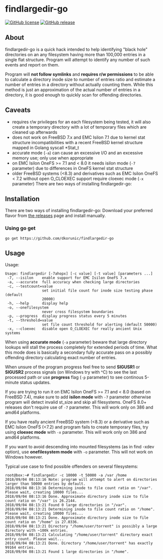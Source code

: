 # findlargedir-go

[![GitHub license](https://img.shields.io/github/license/dkorunic/findlargedir-go.svg)](https://github.com/dkorunic/findlargedir-go/blob/master/LICENSE.txt)
[![GitHub release](https://img.shields.io/github/release/dkorunic/findlargedir-go.svg)](https://github.com/dkorunic/findlargedir-go/releases/latest)

## About

findlargedir-go is a quick hack intended to help identifying "black hole" directories on an any filesystem having more than 100,000 entries in a single flat structure. Program will attempt to identify any number of such events and report on them.

Program will **not follow symlinks** and **requires r/w permissions** to be able to calculate a directory inode size to number of entries ratio and estimate a number of entries in a directory without actually counting them. While this method is just an approximation of the actual number of entries in a directory, it is good enough to quickly scan for offending directories.

## Caveats

- requires r/w privileges for an each filesystem being tested, it will also create a temporary directory with a lot of temporary files which are cleaned up afterwards
- does not work on FreeBSD 7.x and EMC Isilon 7.1 due to kernel stat structure incompatibilities with a recent FreeBSD kernel structure mapped in Golang syscall \*Stat_t
- accurate mode (`-a`) can cause an excessive I/O and an excessive memory use; only use when appropriate
- on EMC Isilon OneFS >= 7.1 and < 8.0 it needs isilon mode (`-7` parameter) due to differences in OneFS kernel stat structure
- older FreeBSD systems (<8.3) and derivatives such as EMC Isilon OneFS < 7.2 without open O_CLOEXEC support require cloexec mode (`-x` parameter)
  There are two ways of installing findlargedir-go:

## Installation

There are two ways of installing findlargedir-go:
Download your preferred flavor from [the releases](https://github.com/dkorunic/findlargedir-go/releases/latest) page and install manually.

### Using go get

```shell
go get https://github.com/dkorunic/findlargedir-go
```

## Usage

Usage:

```shell
Usage: findlargedir [-7ahopx] [-c value] [-t value] [parameters ...]
 -7, --isilon    enable support for EMC Isilon OneFS 7.x
 -a, --accurate  full accuracy when checking large directories
 -c, --testcount=value
                 set initial file count for inode size testing phase (default
                 20000)
 -h, --help      display help
 -o, --onefilesystem
                 never cross filesystem boundaries
 -p, --progress  display progress status every 5 minutes
 -t, --threshold=value
                 set file count threshold for alerting (default 50000)
 -x, --cloexec   disable open O_CLOEXEC for really ancient Unix systems
```

When using **accurate mode** (`-a` parameter) beware that large directory lookups will stall the process completely for extended periods of time. What this mode does is basically a secondary fully accurate pass on a possibly offending directory calculating exact number of entries.

When unsure of the program progress feel free to send **SIGUSR1** or **SIGUSR2** process signals (on Windows try with ^C) to see the last processed path or use **progress** flag (`-p` parameter) to see continous 5-minute status updates.

If you are trying to run it on EMC Isilon OneFS >= 7.1 and < 8.0 (based on FreeBSD 7.4), make sure to add **isilon mode** with `-7` parameter otherwise program will detect invalid st_size and skip all filesystems. OneFS 8.0+ releases don't require use of `-7` parameter. This will work only on 386 and amd64 platforms.

If you have really ancient FreeBSD system (<8.3) or a derivative such as EMC Isilon OneFS (<7.2) and program fails to create temporary files, try using **cloexec mode** with `-x` parameter. This will work only on 386 and amd64 platforms.

If you want to avoid descending into mounted filesystems (as in find -xdev option), use **onefilesystem mode** with `-o` parameter. This will not work on Windows however.

Typical use case to find possible offenders on several filesystems:

```shell
root@box:~# findlargedir -c 10000 -t 50000 -a /var /home
2018/09/04 08:13:16 Note: program will attempt to alert on directories larger than 50000 entries by default.
2018/09/04 08:13:16 Determining inode to file count ratio on "/var". Please wait, creating 10000 files...
2018/09/04 08:13:16 Done. Approximate directory inode size to file count ratio on "/var" is 26.2144.
2018/09/04 08:13:21 Found 0 large directories in "/var".
2018/09/04 08:13:21 Determining inode to file count ratio on "/home". Please wait, creating 10000 files...
2018/09/04 08:13:21 Done. Approximate directory inode size to file count ratio on "/home" is 27.0336.
2018/09/04 08:13:21 Directory "/home/user/torrent" is possibly a large directory with ~100k entries.
2018/09/04 08:13:21 Calculating "/home/user/torrent" directory exact entry count. Please wait...
2018/09/04 08:13:21 Done. Directory "/home/user/torrent" has exactly 99164 entries.
2018/09/04 08:13:21 Found 1 large directories in "/home".
```
